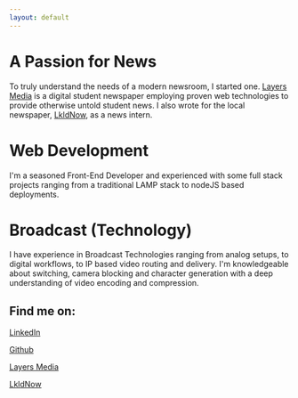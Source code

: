 ```yaml
---
layout: default
---
```

# A Passion for News
To truly understand the needs of a modern newsroom, I started one. [Layers Media](https://layers.media) is a digital student newspaper employing proven web technologies to provide otherwise untold student news. I also wrote for the local newspaper, [LkldNow](https://www.lkldnow.com/author/jasonchua), as a news intern.
# Web Development
I'm a seasoned Front-End Developer and experienced with some full stack projects ranging from a traditional LAMP stack to nodeJS based deployments.
# Broadcast (Technology)
I have experience in Broadcast Technologies ranging from analog setups, to digital workflows, to IP based video routing and delivery. I'm knowledgeable about switching, camera blocking and  character generation with a deep understanding of video encoding and compression.


## Find me on:

[LinkedIn](https://www.linkedin.com/in/jchu04/)

[Github](https://github.com/rebel1804)

[Layers Media](https://layers.media/author/jasonchua/)

[LkldNow](https://www.lkldnow.com/author/jasonchua)
